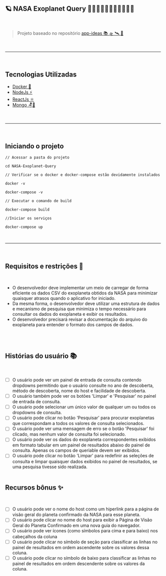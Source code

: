 ## 🪐 NASA Exoplanet Query 🚀🚀👨🏿‍🚀👩🏻‍🚀👨🏻‍🚀

<br>

> Projeto baseado no repositório [app-ideas 📚 🛸 🛰 🚀](https://github.com/florinpop17/app-ideas/blob/master/Projects/3-Advanced/NASA-Exoplanet-Query.md)

<br><hr><br>

## Tecnologias Utilizadas

- [Docker 🐳](https://www.docker.com/)
- [NodeJs ⚡](https://nodejs.org/en/)
- [ReactJs ⚛](https://reactjs.org/)
- [Mongo 🪑🎲](https://www.mongodb.com/)

<br><hr><br>

## Iniciando o projeto

```
// Acessar a pasta do projeto

cd NASA-Exoplanet-Query

// Verificar se o docker e docker-compose estão devidamente instalados

docker -v

docker-compose -v

// Executar o comando de build

docker-compose build

//Iniciar os serviços

docker-compose up
```

<br><hr><br>

## Requisitos e restrições 🎯

<br>

- O desenvolvedor deve implementar um meio de carregar de forma eficiente os dados CSV do exoplaneta obtidos da NASA para minimizar quaisquer atrasos quando o aplicativo for iniciado.
- Da mesma forma, o desenvolvedor deve utilizar uma estrutura de dados e mecanismo de pesquisa que minimiza o tempo necessário para consultar os dados do exoplaneta e exibir os resultados.
- O desenvolvedor precisará revisar a documentação do arquivo do exoplaneta para entender o formato dos campos de dados.

<br><br>

## Histórias do usuário 📚

<br>

- [ ] O usuário pode ver um painel de entrada de consulta contendo dropdowns permitindo que o usuário consulte no ano de descoberta, método de descoberta, nome do host e facilidade de descoberta.
- [ ] O usuário também pode ver os botões 'Limpar' e 'Pesquisar' no painel de entrada de consulta.
- [ ] O usuário pode selecionar um único valor de qualquer um ou todos os dropdowns de consulta.
- [ ] O usuário pode clicar no botão 'Pesquisar' para procurar exoplanetas que correspondam a todos os valores de consulta selecionados.
- [ ] O usuário pode ver uma mensagem de erro se o botão 'Pesquisar' foi clicado, mas nenhum valor de consulta foi selecionado.
- [ ] O usuário pode ver os dados do exoplaneta correspondentes exibidos em formato tabular em um painel de resultados abaixo do painel de consulta. Apenas os campos de queriable devem ser exibidos.
- [ ] O usuário pode clicar no botão 'Limpar' para redefinir as seleções de consulta e limpar quaisquer dados exibidos no painel de resultados, se uma pesquisa tivesse sido realizada.
      <br><br>

## Recursos bônus ✨

<br>

- [ ] O usuário pode ver o nome do host como um hiperlink para a página de visão geral do planeta confirmado da NASA para esse planeta.
- [ ] O usuário pode clicar no nome do host para exibir a Página de Visão Geral do Planeta Confirmado em uma nova guia do navegador.
- [ ] O usuário pode ver ícones (como símbolos para cima e para baixo) nos cabeçalhos da coluna
- [ ] O usuário pode clicar no símbolo de seção para classificar as linhas no painel de resultados em ordem ascendente sobre os valores dessa coluna.
- [ ] O usuário pode clicar no símbolo de baixo para classificar as linhas no painel de resultados em ordem descendente sobre os valores da coluna.
